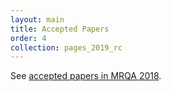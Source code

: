 ```yaml
---
layout: main
title: Accepted Papers
order: 4
collection: pages_2019_rc
---
```


See [accepted papers in MRQA 2018](2018/papers).
